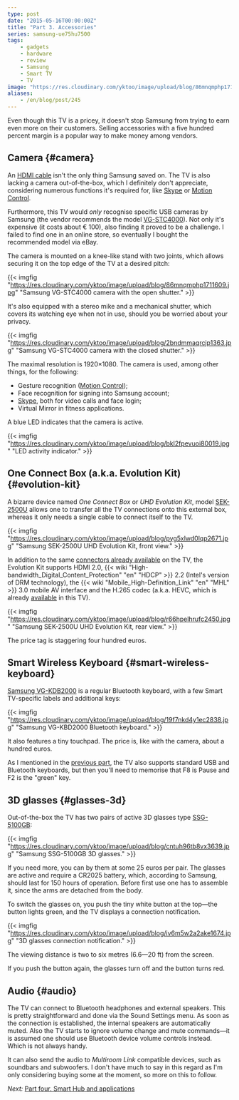 ```yaml
---
type: post
date: "2015-05-16T00:00:00Z"
title: "Part 3. Accessories"
series: samsung-ue75hu7500
tags:
    - gadgets
    - hardware
    - review
    - Samsung
    - Smart TV
    - TV
image: "https://res.cloudinary.com/yktoo/image/upload/blog/86mnqmphp1711609.jpg"
aliases:
    - /en/blog/post/245
---
```


Even though this TV is a pricey, it doesn't stop Samsung from trying to earn even more on their customers. Selling accessories with a five hundred percent margin is a popular way to make money among vendors.

## Camera {#camera}

An [HDMI cable](0243) isn't the only thing Samsung saved on. The TV is also lacking a camera out-of-the-box, which I definitely don't appreciate, considering numerous functions it's required for, like [Skype](0246) or [Motion Control](0244).

<!--more-->

Furthermore, this TV would *only* recognise specific USB cameras by Samsung (the vendor recommends the model [VG-STC4000](http://www.samsung.com/us/video/tvs-accessories/VG-STC4000/ZA)). Not only it's expensive (it costs about € 100), also finding it proved to be a challenge. I failed to find one in an online store, so eventually I bought the recommended model via eBay.

The camera is mounted on a knee-like stand with two joints, which allows securing it on the top edge of the TV at a desired pitch:

{{< imgfig "https://res.cloudinary.com/yktoo/image/upload/blog/86mnqmphp1711609.jpg" "Samsung VG-STC4000 camera with the open shutter." >}}

It's also equipped with a stereo mike and a mechanical shutter, which covers its watching eye when not in use, should you be worried about your privacy.

{{< imgfig "https://res.cloudinary.com/yktoo/image/upload/blog/2bndmmaqrcjp1363.jpg" "Samsung VG-STC4000 camera with the closed shutter." >}}

The maximal resolution is 1920×1080. The camera is used, among other things, for the following:

* Gesture recognition ([Motion Control](0244));
* Face recognition for signing into Samsung account;
* [Skype](0246), both for video calls and face login;
* Virtual Mirror in fitness applications.

A blue LED indicates that the camera is active.

{{< imgfig "https://res.cloudinary.com/yktoo/image/upload/blog/bkl2fpevuoi80019.jpg" "LED activity indicator." >}}


## One Connect Box (a.k.a. Evolution Kit) {#evolution-kit}

A bizarre device named *One Connect Box* or *UHD Evolution Kit*, model [SEK-2500U](http://www.samsung.com/us/video/tvs-accessories/SEK-2500U/ZA) allows one to transfer all the TV connections onto this external box, whereas it only needs a single cable to connect itself to the TV.

{{< imgfig "https://res.cloudinary.com/yktoo/image/upload/blog/pyg5xlwd0lqp2671.jpg" "Samsung SEK-2500U UHD Evolution Kit, front view." >}}

In addition to the same [connectors already available](0244) on the TV, the Evolution Kit supports HDMI 2.0, {{< wiki "High-bandwidth_Digital_Content_Protection" "en" "HDCP" >}} 2.2 (Intel's version of DRM technology), the {{< wiki "Mobile_High-Definition_Link" "en" "MHL" >}} 3.0 mobile AV interface and the H.265 codec (a.k.a. HEVC, which is already [available](0247) in this TV).

{{< imgfig "https://res.cloudinary.com/yktoo/image/upload/blog/r66hpelhrufc2450.jpg" "Samsung SEK-2500U UHD Evolution Kit, rear view." >}}

The price tag is staggering four hundred euros.

## Smart Wireless Keyboard {#smart-wireless-keyboard}

[Samsung VG-KDB2000](http://www.samsung.com/us/video/tvs-accessories/VG-KBD2000/ZA) is a regular Bluetooth keyboard, with a few Smart TV-specific labels and additional keys:

{{< imgfig "https://res.cloudinary.com/yktoo/image/upload/blog/19f7nkd4y1ec2838.jpg" "Samsung VG-KBD2000 Bluetooth keyboard." >}}

It also features a tiny touchpad. The price is, like with the camera, about a hundred euros.

As I mentioned in the [previous part](0244), the TV also supports standard USB and Bluetooth keyboards, but then you'll need to memorise that F8 is Pause and F2 is the "green" key.

## 3D glasses {#glasses-3d}

Out-of-the-box the TV has two pairs of active 3D glasses type [SSG-5100GB](http://www.samsung.com/us/video/tvs-accessories/SSG-5100GB/ZA):

{{< imgfig "https://res.cloudinary.com/yktoo/image/upload/blog/cntuh96tb8vx3639.jpg" "Samsung SSG-5100GB 3D glasses." >}}

If you need more, you can by them at some 25 euros per pair. The glasses are active and require a CR2025 battery, which, according to Samsung, should last for 150 hours of operation. Before first use one has to assemble it, since the arms are detached from the body.

To switch the glasses on, you push the tiny white button at the top—the button lights green, and the TV displays a connection notification.

{{< imgfig "https://res.cloudinary.com/yktoo/image/upload/blog/iv6m5w2a2ake1674.jpg" "3D glasses connection notification." >}}

The viewing distance is two to six metres (6.6—20 ft) from the screen.

If you push the button again, the glasses turn off and the button turns red.

## Audio {#audio}

The TV can connect to Bluetooth headphones and external speakers. This is pretty straightforward and done via the Sound Settings menu. As soon as the connection is established, the internal speakers are automatically muted. Also the TV starts to ignore volume change and mute commands—it is assumed one should use Bluetooth device volume controls instead. Which is not always handy.

It can also send the audio to *Multiroom Link* compatible devices, such as soundbars and subwoofers. I don't have much to say in this regard as I'm only considering buying some at the moment, so more on this to follow.

*Next:* [Part four. Smart Hub and applications](0246)
